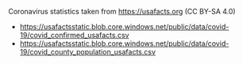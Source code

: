Coronavirus statistics taken from https://usafacts.org (CC BY-SA 4.0)
- https://usafactsstatic.blob.core.windows.net/public/data/covid-19/covid_confirmed_usafacts.csv
- https://usafactsstatic.blob.core.windows.net/public/data/covid-19/covid_county_population_usafacts.csv